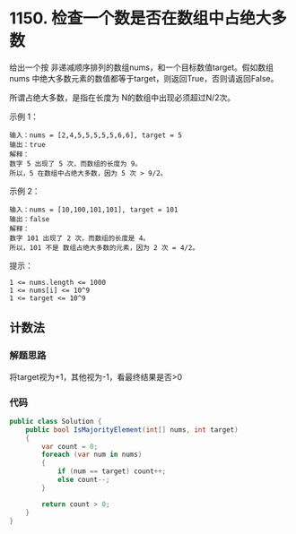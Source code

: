 # 1150. 检查一个数是否在数组中占绝大多数

给出一个按 非递减顺序排列的数组nums，和一个目标数值target。假如数组nums 中绝大多数元素的数值都等于target，则返回True，否则请返回False。

所谓占绝大多数，是指在长度为 N的数组中出现必须超过N/2次。

示例 1：
```
输入：nums = [2,4,5,5,5,5,5,6,6], target = 5
输出：true
解释：
数字 5 出现了 5 次，而数组的长度为 9。
所以，5 在数组中占绝大多数，因为 5 次 > 9/2。
```
示例 2：
```
输入：nums = [10,100,101,101], target = 101
输出：false
解释：
数字 101 出现了 2 次，而数组的长度是 4。
所以，101 不是 数组占绝大多数的元素，因为 2 次 = 4/2。
```

提示：
```
1 <= nums.length <= 1000
1 <= nums[i] <= 10^9
1 <= target <= 10^9
```
## 计数法
### 解题思路
将target视为+1，其他视为-1，看最终结果是否>0

### 代码

```csharp
public class Solution {
    public bool IsMajorityElement(int[] nums, int target)
    {
        var count = 0;
        foreach (var num in nums)
        {
            if (num == target) count++;
            else count--;
        }

        return count > 0;
    }
}
```
